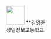 <img src='https://pbs.twimg.com/profile_images/1414990564408262661/r6YemvF9_400x400.jpg' width="50"/>
**김영준
<br>
<span>성일정보고등학교</span>
<!--
**kyjprograming/kyjprograming** is a ✨ _special_ ✨ repository because its `README.md` (this file) appears on your GitHub profile.

Here are some ideas to get you started:

- 🔭 I’m currently working on ...
- 🌱 I’m currently learning ...
- 👯 I’m looking to collaborate on ...
- 🤔 I’m looking for help with ...
- 💬 Ask me about ...
- 📫 How to reach me: ...
- 😄 Pronouns: ...
- ⚡ Fun fact: ...
-->
